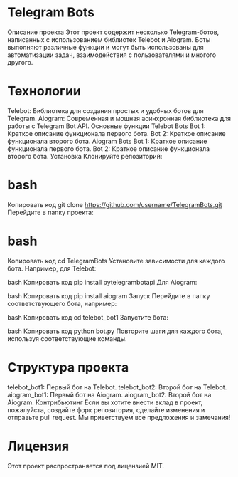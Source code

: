 # Telegram Bots
Описание проекта
Этот проект содержит несколько Telegram-ботов, написанных с использованием библиотек Telebot и Aiogram. Боты выполняют различные функции и могут быть использованы для автоматизации задач, взаимодействия с пользователями и многого другого.

# Технологии
Telebot: Библиотека для создания простых и удобных ботов для Telegram.
Aiogram: Современная и мощная асинхронная библиотека для работы с Telegram Bot API.
Основные функции
Telebot Bots
Bot 1: Краткое описание функционала первого бота.
Bot 2: Краткое описание функционала второго бота.
Aiogram Bots
Bot 1: Краткое описание функционала первого бота.
Bot 2: Краткое описание функционала второго бота.
Установка
Клонируйте репозиторий:

# bash
Копировать код
git clone https://github.com/username/TelegramBots.git
Перейдите в папку проекта:

# bash
Копировать код
cd TelegramBots
Установите зависимости для каждого бота. Например, для Telebot:

bash
Копировать код
pip install pytelegrambotapi
Для Aiogram:

bash
Копировать код
pip install aiogram
Запуск
Перейдите в папку соответствующего бота, например:

bash
Копировать код
cd telebot_bot1
Запустите бота:

bash
Копировать код
python bot.py
Повторите шаги для каждого бота, используя соответствующие команды.

# Структура проекта
telebot_bot1: Первый бот на Telebot.
telebot_bot2: Второй бот на Telebot.
aiogram_bot1: Первый бот на Aiogram.
aiogram_bot2: Второй бот на Aiogram.
Контрибьютинг
Если вы хотите внести вклад в проект, пожалуйста, создайте форк репозитория, сделайте изменения и отправьте pull request. Мы приветствуем все предложения и замечания!

# Лицензия
Этот проект распространяется под лицензией MIT.
